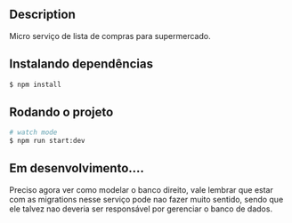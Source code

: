 ## Description

Micro serviço de lista de compras para supermercado.

## Instalando dependências

```bash
$ npm install
```

## Rodando o projeto

```bash
# watch mode
$ npm run start:dev
```

## Em desenvolvimento....

Preciso agora ver como modelar o banco direito, vale lembrar que estar com as migrations nesse serviço pode nao fazer muito sentido, sendo que ele talvez nao deveria ser responsável por 
gerenciar o banco de dados.

